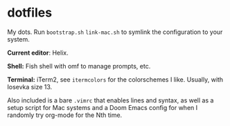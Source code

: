 # dotfiles
My dots.
Run `bootstrap.sh` `link-mac.sh` to symlink the configuration to your system.

**Current editor**: Helix.
 
**Shell:** Fish shell with omf to manage prompts, etc.

**Terminal:** iTerm2, see `itermcolors` for the colorschemes I like. Usually, with Iosevka size 13.

Also included is a bare `.vimrc` that enables lines and syntax, as well as a setup script for Mac systems and a Doom Emacs config for when I randomly
try org-mode for the Nth time.
